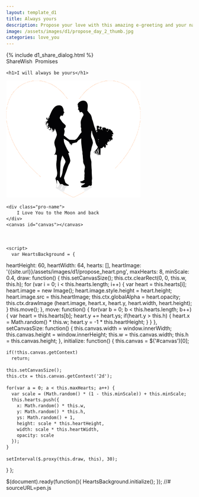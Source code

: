 ```yaml
---
layout: template_d1
title: Always yours
description: Propose your love with this amazing e-greeting and your name
image: /assets/images/d1/propose_day_2_thumb.jpg
categories: love_you
---
```

<body id="pro" style="overflow-x: hidden; background-attachment: fixed;background-size: cover;">
  {% include d1_share_dialog.html %}
     <div class="top ball">
          <span class="sendername">ShareWish</span>
        <span> &nbsp;Promises </span>
    </div>
    
    <h1>I will always be yours</h1>
    
    
  <img src="/assets/images/d1/pro.gif" class="ball">

 
    <div class="pro-name">
        I Love You to the Moon and back
    </div>
    <canvas id="canvas"></canvas>
    
    

    <script>
      var HeartsBackground = {
  heartHeight: 60,
  heartWidth: 64,
  hearts: [],
  heartImage: '{{site.url}}/assets/images/d1/propose_heart.png',
  maxHearts: 8,
  minScale: 0.4,
  draw: function() {
    this.setCanvasSize();
    this.ctx.clearRect(0, 0, this.w, this.h);
    for (var i = 0; i < this.hearts.length; i++) {
      var heart = this.hearts[i];
      heart.image = new Image();
      heart.image.style.height = heart.height;
      heart.image.src = this.heartImage;
      this.ctx.globalAlpha = heart.opacity;
      this.ctx.drawImage (heart.image, heart.x, heart.y, heart.width, heart.height);
    }
    this.move();
  },
  move: function() {
    for(var b = 0; b < this.hearts.length; b++) {
      var heart = this.hearts[b];
      heart.y += heart.ys;
      if(heart.y > this.h) {
        heart.x = Math.random() * this.w;
        heart.y = -1 * this.heartHeight;
      }
    }
  },
  setCanvasSize: function() {
    this.canvas.width = window.innerWidth;
    this.canvas.height = window.innerHeight;
    this.w = this.canvas.width;
    this.h = this.canvas.height;
  },
  initialize: function() {
    this.canvas = $('#canvas')[0];

    if(!this.canvas.getContext)
      return;

    this.setCanvasSize();
    this.ctx = this.canvas.getContext('2d');

    for(var a = 0; a < this.maxHearts; a++) {
      var scale = (Math.random() * (1 - this.minScale)) + this.minScale;
      this.hearts.push({
        x: Math.random() * this.w,
        y: Math.random() * this.h,
        ys: Math.random() + 1,
        height: scale * this.heartHeight,
        width: scale * this.heartWidth,
        opacity: scale
      });
    }

    setInterval($.proxy(this.draw, this), 30);
  }
};

$(document).ready(function(){
  HeartsBackground.initialize();
});
      //# sourceURL=pen.js
    </script>
</body>
